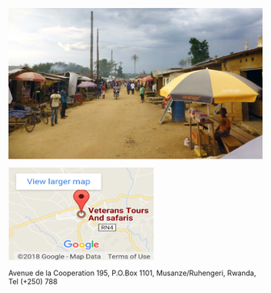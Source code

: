 ![image--title](/assets/016.jpg)

<a href="https://maps.google.com/maps?ll=-1.501633,29.631358&z=12&t=m&hl=en-US&gl=RW&mapclient=embed&cid=17550833976507367943"><img src="/assets/google_maps.png" alt="" width="288" height="184" /></a>

Avenue de la Cooperation 195, P.O.Box 1101, Musanze/Ruhengeri, Rwanda, Tel (+250) 788 